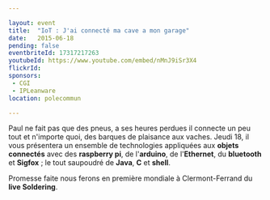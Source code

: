 ```yaml
---

layout: event
title:  "IoT : J'ai connecté ma cave a mon garage"
date:   2015-06-18
pending: false
eventbriteId: 17317217263
youtubeId: https://www.youtube.com/embed/nMnJ9iSr3X4
flickrId: 
sponsors:
 - CGI
 - IPLeanware
location: polecommun

---
```


Paul ne fait pas que des pneus, a ses heures perdues il connecte un peu tout et n'importe quoi, 
des barques de plaisance aux vaches. 
Jeudi 18, il vous présentera un ensemble de technologies appliquées aux **objets connectés** avec des **raspberry pi**, 
de l'**arduino**, de l'**Ethernet**, du **bluetooth** et **Sigfox** ; le tout saupoudré de **Java**, **C** et **shell**. 

Promesse faite nous ferons en première mondiale à Clermont-Ferrand du **live Soldering**. 
